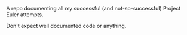 A repo documenting all my successful (and not-so-successful) Project Euler
attempts.

Don't expect well documented code or anything.
